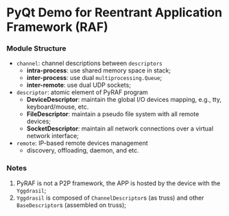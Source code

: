 # PyQt Demo for Reentrant Application Framework (RAF)

### Module Structure
- `channel`: channel descriptions between `descriptors`
    - **intra-process**: use shared memory space in stack;
    - **inter-process**: use dual `multiprocessing.Queue`;
    - **inter-remote**: use dual UDP sockets;
- `descriptor`: atomic element of PyRAF program
    - **DeviceDescriptor**: maintain the global I/O devices mapping, e.g., tty, keyboard/mouse, etc.
    - **FileDescriptor**: maintain a pseudo file system with all remote devices;
    - **SocketDescriptor**: maintain all network connections over a virtual network interface;
- `remote`: IP-based remote devices management
    - discovery, offloading, daemon, and etc.

### Notes
1. PyRAF is not a P2P framework, the APP is hosted by the device with the `Yggdrasil`;
2. `Yggdrasil` is composed of `ChannelDescriptor`s (as truss) and other `BaseDescriptor`s (assembled on truss);